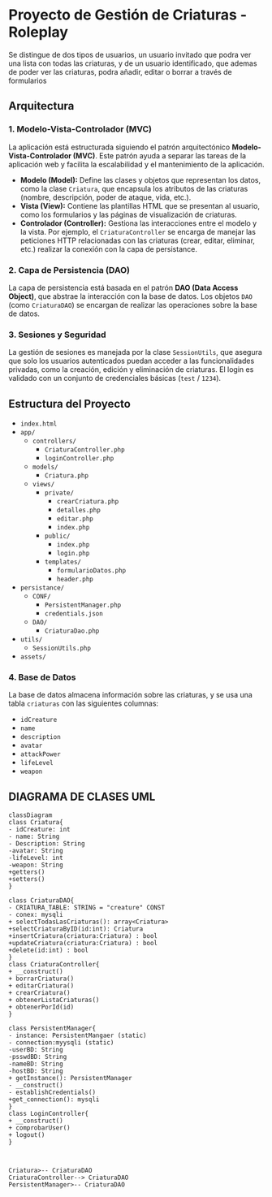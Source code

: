 # Proyecto de Gestión de Criaturas - Roleplay

Se distingue de dos tipos de usuarios, un usuario invitado que podra ver una lista con todas las criaturas, y de un usuario identificado, que ademas de poder ver las criaturas, podra añadir, editar o borrar a través de formularios


## Arquitectura
### 1. **Modelo-Vista-Controlador (MVC)**
La aplicación está estructurada siguiendo el patrón arquitectónico **Modelo-Vista-Controlador (MVC)**. Este patrón ayuda a separar las tareas de la aplicación web y facilita la escalabilidad y el mantenimiento de la aplicación.
- **Modelo (Model):** Define las clases y objetos que representan los datos, como la clase `Criatura`, que encapsula los atributos de las criaturas (nombre, descripción, poder de ataque, vida, etc.).
- **Vista (View):** Contiene las plantillas HTML que se presentan al usuario, como los formularios y las páginas de visualización de criaturas.
- **Controlador (Controller):** Gestiona las interacciones entre el modelo y la vista. Por ejemplo, el `CriaturaController` se encarga de manejar las peticiones HTTP relacionadas con las criaturas (crear, editar, eliminar, etc.) realizar la conexión con la capa de persistance.

### 2. **Capa de Persistencia (DAO)**

La capa de persistencia está basada en el patrón **DAO (Data Access Object)**, que abstrae la interacción con la base de datos. Los objetos `DAO` (como `CriaturaDAO`) se encargan de realizar las operaciones sobre la base de datos.

### 3. **Sesiones y Seguridad**

La gestión de sesiones es manejada por la clase `SessionUtils`, que asegura que solo los usuarios autenticados puedan acceder a las funcionalidades privadas, como la creación, edición y eliminación de criaturas. El login es validado con un conjunto de credenciales básicas (`test` / `1234`).

## Estructura del Proyecto

- `index.html`               
- `app/` 
	- `controllers/`
		- `CriaturaController.php`
		- `loginController.php`
	- `models/`
		- `Criatura.php`
	- `views/`
		- `private/`
			- `crearCriatura.php`
			- `detalles.php`
			- `editar.php`
			- `index.php`
		- `public/`
			- `index.php`
			- `login.php`
		- `templates/`
			- `formularioDatos.php`
			- `header.php`
-  `persistance/`
	- `CONF/`
		- `PersistentManager.php`
		- `credentials.json`
	- `DAO/`
		- `CriaturaDao.php`
-  `utils/`
	-   `SessionUtils.php`
-  `assets/`

### 4. **Base de Datos**
La base de datos almacena información sobre las criaturas, y se usa una tabla `criaturas` con las siguientes columnas:
- `idCreature` 
- `name` 
- `description` 
- `avatar`
- `attackPower` 
- `lifeLevel`
- `weapon`

## DIAGRAMA DE CLASES UML

  
```mermaid
classDiagram
class Criatura{
- idCreature: int  
- name: String  
- Description: String  
-avatar: String  
-lifeLevel: int  
-weapon: String
+getters()
+setters()
}

class CriaturaDAO{
- CRIATURA_TABLE: STRING = "creature" CONST 
- conex: mysqli
+ selectTodasLasCriaturas(): array<Criatura>  
+selectCriaturaByID(id:int): Criatura  
+insertCriatura(criatura:Criatura) : bool  
+updateCriatura(criatura:Criatura) : bool  
+delete(id:int) : bool
}
class CriaturaController{
+ __construct()  
+ borrarCriatura()  
+ editarCriatura()  
+ crearCriatura()  
+ obtenerListaCriaturas()  
+ obtenerPorId(id)
}

class PersistentManager{
- instance: PersistentMangaer (static)  
- connection:myysqli (static)  
-userBD: String  
-psswdBD: String  
-nameBD: String  
-hostBD: String
+ getInstance(): PersistentManager  
- __construct()  
- establishCredentials()  
+get_connection(): mysqli
}
class LoginController{
+ __construct()  
+ comprobarUser()  
+ logout()
}



Criatura>-- CriaturaDAO
CriaturaController--> CriaturaDAO
PersistentManager>-- CriaturaDAO



